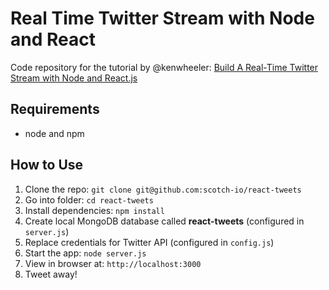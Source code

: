# Real Time Twitter Stream with Node and React

Code repository for the tutorial by @kenwheeler: [Build A Real-Time Twitter Stream with Node and React.js](http://scotch.io/tutorials/javascript/build-a-real-time-twitter-stream-with-node-and-react-js)

## Requirements

- node and npm

## How to Use

1. Clone the repo: `git clone git@github.com:scotch-io/react-tweets`
2. Go into folder: `cd react-tweets`
3. Install dependencies: `npm install`
4. Create local MongoDB database called **react-tweets** (configured in `server.js`)
5. Replace credentials for Twitter API (configured in `config.js`)
6. Start the app: `node server.js`
7. View in browser at: `http://localhost:3000`
8. Tweet away!
